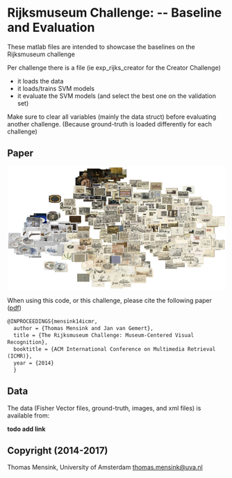 # Rijksmuseum Challenge: -- Baseline and Evaluation

These matlab files are intended to showcase the baselines on the Rijksmuseum challenge

Per challenge there is a file (ie exp_rijks_creator for the Creator Challenge)
  - it loads the data
  - it loads/trains SVM models
  - it evaluate the SVM models (and select the best one on the validation set)

Make sure to clear all variables (mainly the data struct) before evaluating another challenge. (Because ground-truth is loaded differently for each challenge)

## Paper

![t-SNE plot of RMC14](https://github.com/tmensink/rijkschallenge/blob/dev/img/dataviz.jpg)

When using this code, or this challenge, please cite the following paper ([pdf](https://ivi.fnwi.uva.nl/isis/publications/2014/MensinkICMIR2014/MensinkICMIR2014.pdf))

    @INPROCEEDINGS{mensink14icmr,
      author = {Thomas Mensink and Jan van Gemert},
      title = {The Rijksmuseum Challenge: Museum-Centered Visual Recognition},
      booktitle = {ACM International Conference on Multimedia Retrieval (ICMR)},
      year = {2014}
      }

## Data
The data (Fisher Vector files, ground-truth, images, and xml files) is available from:

**todo add link**

## Copyright (2014-2017)
Thomas Mensink, University of Amsterdam
thomas.mensink@uva.nl
